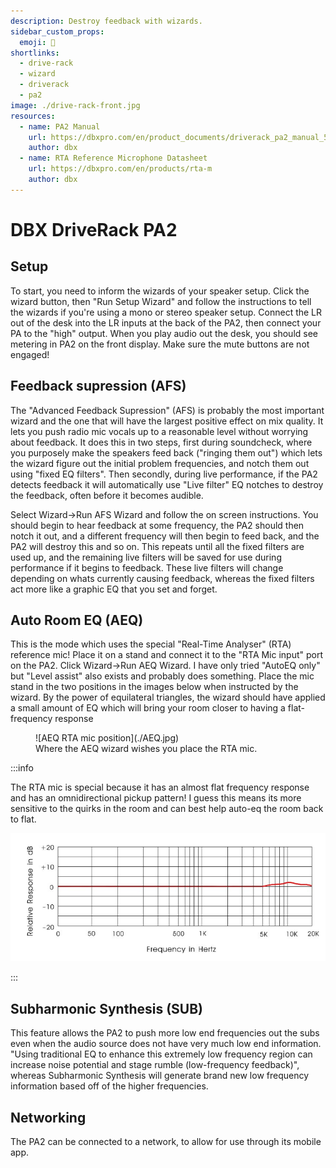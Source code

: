 ```yaml
---
description: Destroy feedback with wizards.
sidebar_custom_props:
  emoji: 🧙
shortlinks:
  - drive-rack
  - wizard
  - driverack
  - pa2
image: ./drive-rack-front.jpg
resources:
  - name: PA2 Manual
    url: https://dbxpro.com/en/product_documents/driverack_pa2_manual_5044138-apdf
    author: dbx
  - name: RTA Reference Microphone Datasheet
    url: https://dbxpro.com/en/products/rta-m
    author: dbx
---
```


# DBX DriveRack PA2

## Setup

To start, you need to inform the wizards of your speaker setup. Click the wizard button, then "Run Setup Wizard" and
follow the instructions to tell the wizards if you're using a mono or stereo speaker setup. Connect the LR out of the
desk into the LR inputs at the back of the PA2, then connect your PA to the "high" output. When you play audio out the
desk, you should see metering in PA2 on the front display. Make sure the mute buttons are not engaged!

## Feedback supression (AFS)

The "Advanced Feedback Supression" (AFS) is probably the most important wizard and the one that will have the largest
positive effect on mix quality. It lets you push radio mic vocals up to a reasonable level without worrying about
feedback. It does this in two steps, first during soundcheck, where you purposely make the speakers feed back ("ringing
them out") which lets the wizard figure out the initial problem frequencies, and notch them out using "fixed EQ
filters". Then secondly, during live performance, if the PA2 detects feedback it will automatically use "Live filter" EQ
notches to destroy the feedback, often before it becomes audible.

Select Wizard->Run AFS Wizard and follow the on screen instructions. You should begin to hear feedback at some
frequency, the PA2 should then notch it out, and a different frequency will then begin to feed back, and the PA2 will
destroy this and so on. This repeats until all the fixed filters are used up, and the remaining live filters will be
saved for use during performance if it begins to feedback. These live filters will change depending on whats currently
causing feedback, whereas the fixed filters act more like a graphic EQ that you set and forget.

## Auto Room EQ (AEQ)

This is the mode which uses the special "Real-Time Analyser" (RTA) reference mic! Place it on a stand and connect it to
the "RTA Mic input" port on the PA2. Click Wizard->Run AEQ Wizard. I have only tried "AutoEQ only" but "Level assist"
also exists and probably does something. Place the mic stand in the two positions in the images below when instructed by
the wizard. By the power of equilateral triangles, the wizard should have applied a small amount of EQ which will bring
your room closer to having a flat-frequency response

<figure class="img-small">
![AEQ RTA mic position](./AEQ.jpg)
<figcaption>Where the AEQ wizard wishes you place the RTA mic.</figcaption>
</figure>

:::info

The RTA mic is special because it has an almost flat frequency response and has an omnidirectional pickup pattern! I
guess this means its more sensitive to the quirks in the room and can best help auto-eq the room back to flat.

![RTA Mic frequency response](./rta-freq-response.jpg)

:::

## Subharmonic Synthesis (SUB)

This feature allows the PA2 to push more low end frequencies out the subs even when the audio source does not have very
much low end information. "Using traditional EQ to enhance this extremely low frequency region can increase noise
potential and stage rumble (low-frequency feedback)", whereas Subharmonic Synthesis will generate brand new low
frequency information based off of the higher frequencies.

## Networking

The PA2 can be connected to a network, to allow for use through its mobile app.
